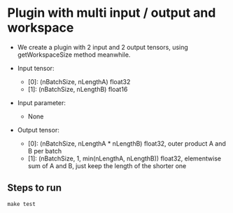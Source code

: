 # Plugin with multi input / output and workspace

+ We create a plugin with 2 input and 2 output tensors, using getWorkspaceSize method meanwhile.

+ Input tensor:
  + [0]: (nBatchSize, nLengthA)                     float32
  + [1]: (nBatchSize, nLengthB)                     float16
+ Input parameter:
  + None
+ Output tensor:
  + [0]: (nBatchSize, nLengthA * nLengthB)          float32, outer product A and B per batch
  + [1]: (nBatchSize, 1, min(nLengthA, nLengthB))   float32, elementwise sum of A and B, just keep the length of the shorter one

## Steps to run

```shell
make test
```
